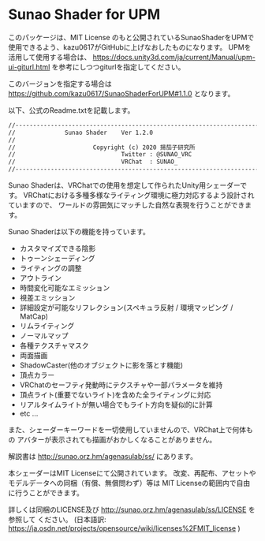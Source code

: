 # Sunao Shader for UPM

このパッケージは、MIT License のもと公開されているSunaoShaderをUPMで使用できるよう、kazu0617がGitHubに上げなおしたものになります。
UPMを活用して使用する場合は、 https://docs.unity3d.com/ja/current/Manual/upm-ui-giturl.html を参考にしつつgiturlを指定してください。

このバージョンを指定する場合は https://github.com/kazu0617/SunaoShaderForUPM#1.1.0 となります。

以下、公式のReadme.txtを記載します。

```txt
//-----------------------------------------------------------------------------
//              Sunao Shader    Ver 1.2.0
//
//                      Copyright (c) 2020 揚茄子研究所
//                              Twitter : @SUNAO_VRC
//                              VRChat  : SUNAO_
//-----------------------------------------------------------------------------
```

Sunao Shaderは、VRChatでの使用を想定して作られたUnity用シェーダーです。
VRChatにおける多種多様なライティング環境に極力対応するよう設計されていますので、
ワールドの雰囲気にマッチした自然な表現を行うことができます。 

Sunao Shaderは以下の機能を持っています。

- カスタマイズできる陰影
- トゥーンシェーディング
- ライティングの調整
- アウトライン
- 時間変化可能なエミッション
- 視差エミッション
- 詳細設定が可能なリフレクション(スペキュラ反射 / 環境マッピング / MatCap)
- リムライティング
- ノーマルマップ
- 各種テクスチャマスク
- 両面描画
- ShadowCaster(他のオブジェクトに影を落とす機能)
- 頂点カラー
- VRChatのセーフティ発動時にテクスチャや一部パラメータを維持
- 頂点ライト(重要でないライト)を含めた全ライティングに対応
- リアルタイムライトが無い場合でもライト方向を疑似的に計算
- etc ...

また、シェーダーキーワードを一切使用していませんので、VRChat上で何体もの
アバターが表示されても描画がおかしくなることがありません。

解説書は http://sunao.orz.hm/agenasulab/ss/ にあります。

本シェーダーはMIT Licenseにて公開されています。
改変、再配布、アセットやモデルデータへの同梱（有償、無償問わず）等は
MIT Licenseの範囲内で自由に行うことができます。

詳しくは同梱のLICENSE及び http://sunao.orz.hm/agenasulab/ss/LICENSE を参照して
ください。
(日本語訳: https://ja.osdn.net/projects/opensource/wiki/licenses%2FMIT_license )

